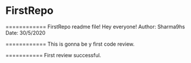 # FirstRepo

============
FirstRepo readme file!
Hey everyone!
Author: Sharma9hs
Date: 30/5/2020

============
This is gonna be y first code review.

 ===========
 First review successful.
